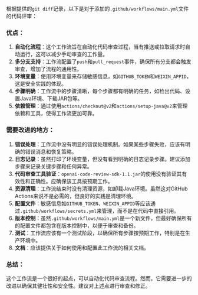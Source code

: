 根据提供的`git diff`记录，以下是对于添加的`.github/workflows/main.yml`文件的代码评审：

### 优点：

1. **自动化流程**：这个工作流旨在自动化代码审查过程，当有推送或拉取请求时自动运行，这可以减少手动审查的工作量。
2. **多分支支持**：工作流配置了`push`和`pull_request`事件，确保所有分支都会触发审查，增加了流程的通用性。
3. **环境变量**：使用环境变量来存储敏感信息，如`GITHUB_TOKEN`和`WEIXIN_APPID`，这是安全实践的体现。
4. **步骤明确**：工作流中的步骤清晰，每个步骤都有明确的任务，如检出代码、设置Java环境、下载JAR包等。
5. **依赖管理**：通过使用`actions/checkout@v2`和`actions/setup-java@v2`来管理依赖和工具，使得工作流更加可靠。

### 需要改进的地方：

1. **错误处理**：工作流中没有明显的错误处理机制。如果某些步骤失败，应该有明确的错误消息和恢复策略。
2. **日志记录**：虽然打印了环境变量，但没有看到明确的日志记录步骤。建议添加步骤来记录关键步骤和任何异常。
3. **代码审查工具验证**：`openai-code-review-sdk-1.1.jar`的使用没有验证其有效性和正确性。应确保该工具按预期工作。
4. **资源清理**：工作流结束时没有清理资源，如卸载Java环境。虽然这对GitHub Actions来说不是必需的，但良好的实践是清理环境。
5. **配置文件**：敏感信息如`GITHUB_TOKEN`、`WEIXIN_APPID`等应该通过`.github/workflows/secrets.yml`来管理，而不是在代码中直接引用。
6. **版本控制**：虽然`.github/workflows/main.yml`是一个新文件，但最好确保所有的配置文件都包含在版本控制中，以便于审查和备份。
7. **测试**：工作流应该有一个测试阶段，以确保所有步骤按预期工作，特别是在生产环境中。
8. **文档**：应该提供关于如何使用和配置此工作流的相关文档。

### 总结：

这个工作流是一个很好的起点，可以自动化代码审查流程。然而，它需要进一步的改进以确保其健壮性和安全性。建议对上述点进行审查和修正。